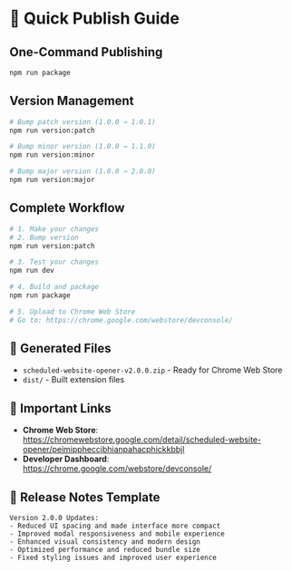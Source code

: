 # 🚀 Quick Publish Guide

## One-Command Publishing

```bash
npm run package
```

## Version Management

```bash
# Bump patch version (1.0.0 → 1.0.1)
npm run version:patch

# Bump minor version (1.0.0 → 1.1.0)
npm run version:minor

# Bump major version (1.0.0 → 2.0.0)
npm run version:major
```

## Complete Workflow

```bash
# 1. Make your changes
# 2. Bump version
npm run version:patch

# 3. Test your changes
npm run dev

# 4. Build and package
npm run package

# 5. Upload to Chrome Web Store
# Go to: https://chrome.google.com/webstore/devconsole/
```

## 📁 Generated Files

- `scheduled-website-opener-v2.0.0.zip` - Ready for Chrome Web Store
- `dist/` - Built extension files

## 🔗 Important Links

- **Chrome Web Store**: https://chromewebstore.google.com/detail/scheduled-website-opener/peimippheccjbhianpahacphickkbbjl
- **Developer Dashboard**: https://chrome.google.com/webstore/devconsole/

## 📝 Release Notes Template

```
Version 2.0.0 Updates:
- Reduced UI spacing and made interface more compact
- Improved modal responsiveness and mobile experience
- Enhanced visual consistency and modern design
- Optimized performance and reduced bundle size
- Fixed styling issues and improved user experience
```
